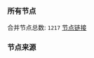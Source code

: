 ### 所有节点
合并节点总数: `1217`
[节点链接](https://raw.githubusercontent.com/rzhy1/11/master/sub/sub_merge_base64.txt)

### 节点来源